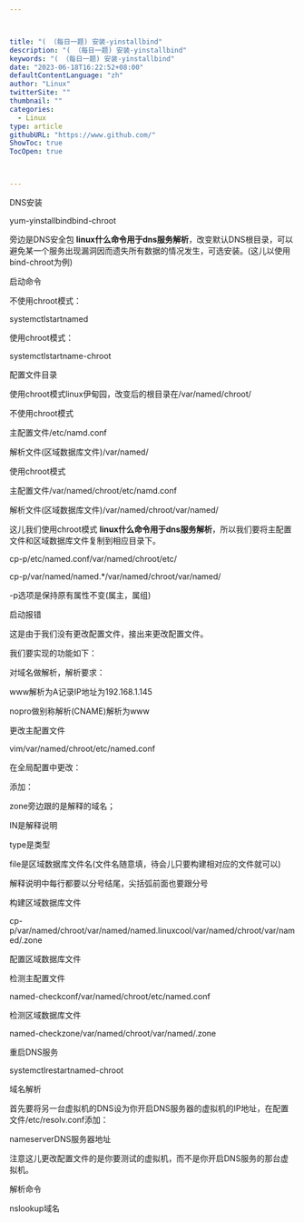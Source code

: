 ```yaml
---



title: "( （每日一题) 安装-yinstallbind"
description: "( （每日一题) 安装-yinstallbind"
keywords: "( （每日一题) 安装-yinstallbind"
date: "2023-06-18T16:22:52+08:00"
defaultContentLanguage: "zh"
author: "Linux"
twitterSite: ""
thumbnail: ""
categories:
  - Linux
type: article
githubURL: "https://www.github.com/"
ShowToc: true
TocOpen: true



---
```


DNS安装

yum-yinstallbindbind-chroot

旁边是DNS安全包 **linux什么命令用于dns服务解析**，改变默认DNS根目录，可以避免某一个服务出现漏洞因而遗失所有数据的情况发生，可选安装。(这儿以使用bind-chroot为例)

启动命令

不使用chroot模式：

systemctlstartnamed

使用chroot模式：

systemctlstartname-chroot

配置文件目录

使用chroot模式linux伊甸园，改变后的根目录在/var/named/chroot/

不使用chroot模式

主配置文件/etc/namd.conf

解析文件(区域数据库文件)/var/named/

使用chroot模式

主配置文件/var/named/chroot/etc/namd.conf

解析文件(区域数据库文件)/var/named/chroot/var/named/

这儿我们使用chroot模式 **linux什么命令用于dns服务解析**，所以我们要将主配置文件和区域数据库文件复制到相应目录下。

cp-p/etc/named.conf/var/named/chroot/etc/

cp-p/var/named/named.*/var/named/chroot/var/named/

-p选项是保持原有属性不变(属主，属组)

启动报错

这是由于我们没有更改配置文件，接出来更改配置文件。

我们要实现的功能如下：

对域名做解析，解析要求：

www解析为A记录IP地址为192.168.1.145

nopro做别称解析(CNAME)解析为www

更改主配置文件

vim/var/named/chroot/etc/named.conf

在全局配置中更改：

添加：

zone旁边跟的是解释的域名；

IN是解释说明

type是类型

file是区域数据库文件名(文件名随意填，待会儿只要构建相对应的文件就可以)

解释说明中每行都要以分号结尾，尖括弧前面也要跟分号

构建区域数据库文件

cp-p/var/named/chroot/var/named/named.linuxcool/var/named/chroot/var/named/.zone

配置区域数据库文件

检测主配置文件

named-checkconf/var/named/chroot/etc/named.conf

检测区域数据库文件

named-checkzone/var/named/chroot/var/named/.zone

重启DNS服务

systemctlrestartnamed-chroot

域名解析

首先要将另一台虚拟机的DNS设为你开启DNS服务器的虚拟机的IP地址，在配置文件/etc/resolv.conf添加：

nameserverDNS服务器地址

注意这儿更改配置文件的是你要测试的虚拟机，而不是你开启DNS服务的那台虚拟机。

解析命令

nslookup域名